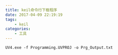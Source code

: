 ```yaml
---
title: keil命令行下载程序
date: 2017-04-09 22:19:19
tags:
	- keil
categories:
	- 工具
---
```


```
UV4.exe -f Programming.UVPROJ -o Prg_Output.txt
```
